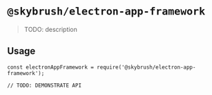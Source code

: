 # `@skybrush/electron-app-framework`

> TODO: description

## Usage

```
const electronAppFramework = require('@skybrush/electron-app-framework');

// TODO: DEMONSTRATE API
```
